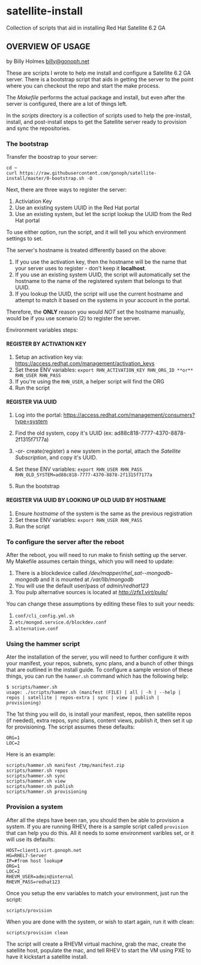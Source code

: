 # satellite-install
Collection of scripts that aid in installing Red Hat Satellite 6.2 GA

## OVERVIEW OF USAGE
by Billy Holmes <billy@gonoph.net>

These are scripts I wrote to help me install and configure a Satellite 6.2 GA server. There is a bootstrap script that aids in getting the server to the point where you can checkout the repo and start the make process.

The *Makefile* performs the actual package and install, but even after the server is configured, there are a lot of things left.

In the *scripts* directory is a collection of scripts used to help the pre-install, install, and post-install steps to get the Satellite server ready to provision and sync the repositories.

### The bootstrap

Transfer the boostrap to your server:

    cd ~
    curl https://raw.githubusercontent.com/gonoph/satellite-install/master/0-bootstrap.sh -O

Next, there are three ways to register the server:

1. Activiation Key
2. Use an existing system UUID in the Red Hat portal
3. Use an existing system, but let the script lookup the UUID from the Red Hat portal

To use either option, run the script, and it will tell you which environment settings to set.

The server's hostname is treated differently based on the above:

1. If you use the activation key, then the hostname will be the name that your server uses to register - don't keep it **localhost**.
2. If you use an existing system UUID, the script will automatically set the hostname to the name of the registered system that belongs to that UUID.
3. If you lookup the UUID, the script will use the current hostname and attempt to match it based on the systems in your account in the portal.

Therefore, the **ONLY** reason you would *NOT* set the hostname manually, would be if you use scenario (2) to register the server.

Environment variables steps:

#### REGISTER BY ACTIVATION KEY

1. Setup an activation key via: <https://access.redhat.com/management/activation_keys>
2. Set these ENV variables: `export RHN_ACTIVATION_KEY RHN_ORG_ID **or** RHN_USER RHN_PASS`
3. If you're using the `RHN_USER`, a helper script will find the ORG
4. Run the script

#### REGISTER VIA UUID
1. Log into the portal: <https://access.redhat.com/management/consumers?type=system>
2. Find the old system, copy it's UUID (ex: ad88c818-7777-4370-8878-2f1315f7177a)
3. -or- create(register) a new system in the portal, attach the *Satellite Subscription*, and copy it's UUID.
4. Set these ENV variables: `export RHN_USER RHN_PASS RHN_OLD_SYSTEM=ad88c818-7777-4370-8878-2f1315f7177a`

5. Run the bootstrap

#### REGISTER VIA UUID BY LOOKING UP OLD UUID BY HOSTNAME
1. Ensure *hostname* of the system is the same as the previous registration
2. Set these ENV variables: `export RHN_USER RHN_PASS`
3. Run the script

### To configure the server after the reboot

After the reboot, you will need to run make to finish setting up the server. My Makefile assumes certain things, which you will need to update:

1. There is a blockdevice called */dev/mapper/rhel_sat--mongodb-mongodb* and it is mounted at */var/lib/mongodb*
2. You will use the default user/pass of *admin/redhat123*
3. You pulp alternative sources is located at *http://zfs1.virt/pulp/*

You can change these assumptions by editing these files to suit your needs:

1. `conf/cli_config.yml.sh`
2. `etc/mongod.service.d/blockdev.conf`
3. `alternative.conf`

### Using the hammer script

Ater the installation of the server, you will need to further configure it with your manifest, your repos, subnets, sync plans, and a bunch of other things that are outlined in the install guide. To configure a sample version of these things, you can run the `hammer.sh` command which has the following help:

    $ scripts/hammer.sh
    usage: ./scripts/hammer.sh (manifest (FILE) | all | -h | --help | repos | satellite | repos-extra | sync | view | publish | provisioning)

The 1st thing you will do, is install your manifest, repos, then satellite repos (if needed), extra repos, sync plans, content views, publish it, then set it up for provisioning. The script assumes these defaults:

    ORG=1
    LOC=2

Here is an example:

    scripts/hammer.sh manifest /tmp/manifest.zip
    scripts/hammer.sh repos
    scripts/hammer.sh sync
    scripts/hammer.sh view
    scripts/hammer.sh publish
    scripts/hammer.sh provisioning

### Provision a system

After all the steps have been ran, you should then be able to provision a system. If you are running RHEV, there is a sample script called `provision` that can help you do this. All it needs to some environment varibles set, or it will use its defaults:

    HOST=client1.virt.gonoph.net
    HG=RHEL7-Server
    IP=#from host lookup#
    ORG=1
    LOC=2
    RHEVM_USER=admin@internal
    RHEVM_PASS=redhat123

Once you setup the env variables to match your environment, just run the script:

    scripts/provision

When you are done with the system, or wish to start again, run it with clean:

    scripts/provision clean

The script will create a RHEVM virtual machine, grab the mac, create the satellite host, populate the mac, and tell RHEV to start the VM using PXE to have it kickstart a satellite install.
